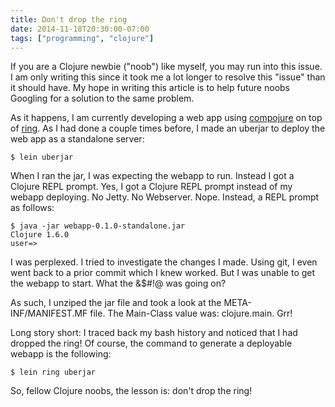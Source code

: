```yaml
---
title: Don't drop the ring
date: 2014-11-18T20:30:00-07:00
tags: ["programming", "clojure"]
---
```


If you are a Clojure newbie ("noob") like myself, you may run into this issue.
I am only writing this since it took me a lot longer to resolve this "issue"
than it should have. My hope in writing this article is to help future noobs
Googling for a solution to the same problem.

As it happens, I am currently developing a web app using
[compojure](https://github.com/weavejester/compojure) on top of
[ring](https://github.com/ring-clojure/ring). As I had done a couple times
before, I made an uberjar to deploy the web app as a standalone server:

```
$ lein uberjar
```

When I ran the jar, I was expecting the webapp to run. Instead I got a Clojure
REPL prompt. Yes, I got a Clojure REPL prompt instead of my webapp deploying.
No Jetty. No Webserver. Nope. Instead, a REPL prompt as follows:

```
$ java -jar webapp-0.1.0-standalone.jar
Clojure 1.6.0
user=>
```

I was perplexed. I tried to investigate the changes I made. Using git, I even
went back to a prior commit which I knew worked. But I was unable to get the
webapp to start. What the &\$#!@ was going on?

As such, I unziped the jar file and took a look at the META-INF/MANIFEST.MF
file. The Main-Class value was: clojure.main. Grr!

Long story short: I traced back my bash history and noticed that I had dropped
the ring! Of course, the command to generate a deployable webapp is the
following:

```
$ lein ring uberjar
```

So, fellow Clojure noobs, the lesson is: don't drop the ring!
